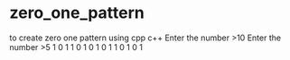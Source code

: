 # zero_one_pattern
to create zero one pattern using cpp c++
Enter the number >10
Enter the number >5
1 
0 1
1 0 1
0 1 0 1
1 0 1 0 1
